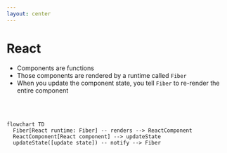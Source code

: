```yaml
---
layout: center
---
```


# React

- Components are functions
- Those components are rendered by a runtime called `Fiber`
- When you update the component state, you tell `Fiber` to re-render the entire component

<br /><br />
<div class="grid place-content-center">

```mermaid
flowchart TD
  Fiber[React runtime: Fiber] -- renders --> ReactComponent
  ReactComponent[React component] --> updateState
  updateState([update state]) -- notify --> Fiber
```

</div>
